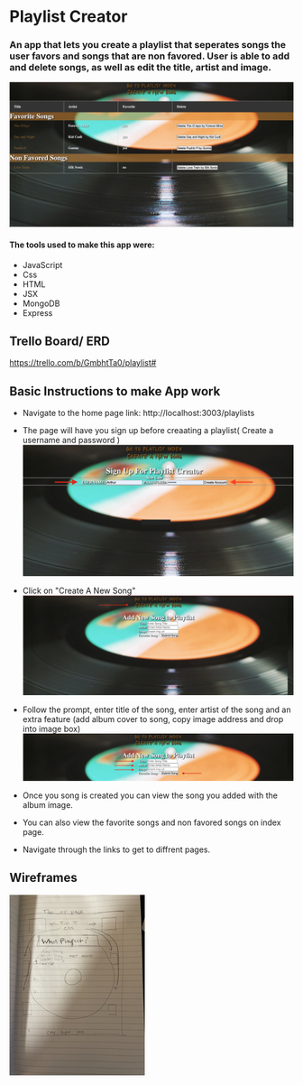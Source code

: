 # Playlist Creator
### An app that lets you create a playlist that seperates songs the user favors and songs that are non favored. User is able to add and delete songs, as well as edit the title, artist and image.
![alt text](images/main.png)



#### The tools used to make this app were:
- JavaScript
- Css
- HTML
- JSX
- MongoDB
- Express

## Trello Board/ ERD
https://trello.com/b/GmbhtTa0/playlist#


## Basic Instructions to make App work

* Navigate to the home page link: http://localhost:3003/playlists

* The page will have you sign up before creaating a playlist( Create a username and password )
![alt text](images/signin.png)

* Click on "Create A New Song"
![alt text](images/shot.png)

* Follow the prompt, enter title of the song, enter artist of the song and an extra feature (add album cover to song, copy image address and drop into image box)
![alt text](images/instruction.png)

* Once you song is created you can view the song you added with the album image.

* You can also view the favorite songs and non favored songs on index page.

* Navigate through the links to get to diffrent pages.

## Wireframes
![alt text](images/wireframe.jpeg)
